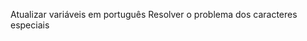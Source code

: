<!--  O que falta agora? -->

<!-- # [ ] - Colocar data de aniversário no person.py -->
<!-- # [ ] - Colocar dados do person.py no database -->
<!-- Limitar o número de caracteres da senha e nome de usuário -->
<!-- Ir para a área de Search -->
Atualizar variáveis em português
Resolver o problema dos caracteres especiais



<!-- Final: Copywriting, claro. (Mensagens bonitas e com efeito em todas as páginas, incluindo aprimoramento) -->










<!-- pasta = 'teste'
try:
    os.rmdir(pasta)
    print(f"Pasta '{pasta}' removida com sucesso.")
except:
    pass

---

arquivo = 'teste.txt'
try:
    os.remove(arquivo)
    print(f"Arquivo '{arquivo}' removido com sucesso.")
except:
    pass -->
